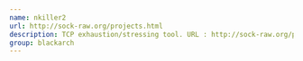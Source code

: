 ```yaml
---
name: nkiller2
url: http://sock-raw.org/projects.html
description: TCP exhaustion/stressing tool. URL : http://sock-raw.org/projects.html Groups : blackarch blackarch-dos blackarch-networking
group: blackarch
---
```

